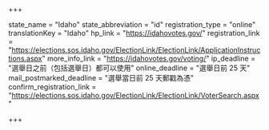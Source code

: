 +++

state_name = "Idaho"
state_abbreviation = "id"
registration_type = "online"
translationKey = "Idaho"
hp_link = "https://idahovotes.gov/"
registration_link = "https://elections.sos.idaho.gov/ElectionLink/ElectionLink/ApplicationInstructions.aspx"
more_info_link = "https://idahovotes.gov/voting/"
ip_deadline = "選舉日之前（包括選舉日）都可以使用"
online_deadline = "選舉日前 25 天"
mail_postmarked_deadline = "選舉當日前 25 天郵戳為憑"
confirm_registration_link = "https://elections.sos.idaho.gov/ElectionLink/ElectionLink/VoterSearch.aspx"

+++